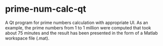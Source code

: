 # prime-num-calc-qt
A Qt program for prime numbers calculation with appropriate UI. As an example, the prime numbers from 1 to 1 million were computed that took about 75 minutes and the result has been presented in the form of a Matlab workspace file (.mat).

